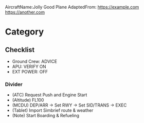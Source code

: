 <!--
README

This markdown file serves as an example on how to format a checklist,
so that it can be successfully converted into html with the included py script.

Drag and drop the md file onto the script, and a new html will be created
in the ../checklists directory.
You still have to manually add your new checklist to the index page though.
-->

<!--Aircraft name and sources (up to 10 links - AdaptedFrom is optional)-->

AircraftName:Jolly Good Plane
AdaptedFrom: https://example.com https://another.com

<!--A category contains multiple checklists and can be collapsed-->

# Category

<!--A checklist can be "ticked off" by clicking on its header-->

## Checklist

<!--Everything after a colon is right-aligned -->

- Ground Crew: ADVICE
- APU: VERIFY ON
- EXT POWER: OFF

<!--A divider helps with spacing out longer checklists-->

### Divider

<!--Info boxes are formatted differently-->

- (ATC) Request Push and Engine Start
- (Altitude) FL100
- (MCDU) DEP/ARR → Set RWY → Set SID/TRANS → EXEC
- (Tablet) Import Simbrief route & weather
- (Note) Start Boarding & Refueling
